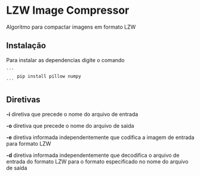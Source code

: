 # LZW Image Compressor

Algoritmo para compactar imagens em formato LZW

## Instalação

Para instalar as dependencias digite o comando

    ```
        pip install pillow numpy
    ```

## Diretivas

**-i** diretiva que precede o nome do arquivo de entrada

**-o** diretiva que precede o nome do arquivo de saida

**-e** diretiva informada independentemente que codifica a imagem de entrada para formato LZW

**-d** diretiva informada independentemente que decodifica o arquivo de entrada do formato LZW para o formato especificado no nome do arquivo de saída
